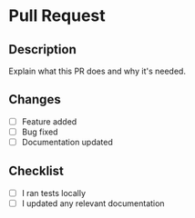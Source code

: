 # Pull Request

## Description
Explain what this PR does and why it's needed.

## Changes
- [ ] Feature added
- [ ] Bug fixed
- [ ] Documentation updated

## Checklist
- [ ] I ran tests locally
- [ ] I updated any relevant documentation
